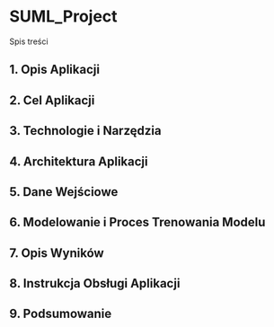 # SUML_Project
Spis treści
<h2>1. Opis Aplikacji </h2>
<h2>2. Cel Aplikacji </h2>
<h2>3. Technologie i Narzędzia </h2>
<h2>4. Architektura Aplikacji </h2>
<h2>5. Dane Wejściowe </h2>
<h2>6. Modelowanie i Proces Trenowania Modelu </h2>
<h2>7. Opis Wyników </h2>
<h2>8. Instrukcja Obsługi Aplikacji </h2>
<h2>9. Podsumowanie </h2>
